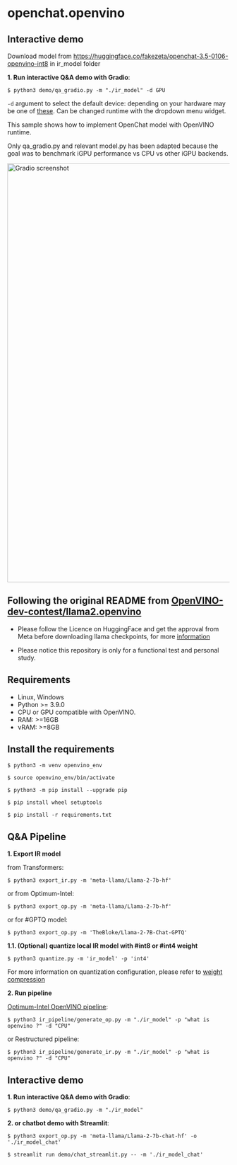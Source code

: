 # openchat.openvino

## Interactive demo

Download model from https://huggingface.co/fakezeta/openchat-3.5-0106-openvino-int8 in ir_model folder

**1. Run interactive Q&A demo with Gradio**:

    $ python3 demo/qa_gradio.py -m "./ir_model" -d GPU

```-d``` argument to select the default device: depending on your hardware may be one of [these](https://docs.openvino.ai/2023.3/openvino_docs_OV_UG_supported_plugins_Supported_Devices.html). Can be changed runtime with the dropdown menu widget.

This sample shows how to implement OpenChat model with OpenVINO runtime. 

Only qa_gradio.py and relevant model.py has been adapted because the goal was to benchmark iGPU performance vs CPU vs other iGPU backends.

<img width="947" alt="Gradio screenshot" src="https://raw.githubusercontent.com/fakezeta/openchat.openvino/main/Screenshot%202024-02-19%20at%2013-03-38%20Gradio.png">


## Following the original README from [OpenVINO-dev-contest/llama2.openvino](https://github.com/OpenVINO-dev-contest/llama2.openvino)

- Please follow the Licence on HuggingFace and get the approval from Meta before downloading llama checkpoints, for more [information](https://huggingface.co/meta-llama/Llama-2-7b-hf)

- Please notice this repository is only for a functional test and personal study.


## Requirements

- Linux, Windows
- Python >= 3.9.0
- CPU or GPU compatible with OpenVINO.
- RAM: >=16GB
- vRAM: >=8GB

## Install the requirements

    $ python3 -m venv openvino_env

    $ source openvino_env/bin/activate

    $ python3 -m pip install --upgrade pip
    
    $ pip install wheel setuptools
    
    $ pip install -r requirements.txt


## Q&A Pipeline

**1. Export IR model**

from Transformers:

    $ python3 export_ir.py -m 'meta-llama/Llama-2-7b-hf'

or from Optimum-Intel:

    $ python3 export_op.py -m 'meta-llama/Llama-2-7b-hf'

or for #GPTQ model:

    $ python3 export_op.py -m 'TheBloke/Llama-2-7B-Chat-GPTQ'

**1.1.  (Optional) quantize local IR model with #int8 or #int4 weight**

    $ python3 quantize.py -m 'ir_model' -p 'int4'

For more information on quantization configuration, please refer to [weight compression](https://github.com/openvinotoolkit/nncf/blob/release_v270/docs/compression_algorithms/CompressWeights.md)

**2.  Run pipeline**

[Optimum-Intel OpenVINO pipeline](https://huggingface.co/docs/optimum/intel/inference):

    $ python3 ir_pipeline/generate_op.py -m "./ir_model" -p "what is openvino ?" -d "CPU"

or Restructured pipeline:

    $ python3 ir_pipeline/generate_ir.py -m "./ir_model" -p "what is openvino ?" -d "CPU"

## Interactive demo

**1. Run interactive Q&A demo with Gradio**:

    $ python3 demo/qa_gradio.py -m "./ir_model" 

**2. or chatbot demo with Streamlit**:

    $ python3 export_op.py -m 'meta-llama/Llama-2-7b-chat-hf' -o './ir_model_chat'

    $ streamlit run demo/chat_streamlit.py -- -m './ir_model_chat'
